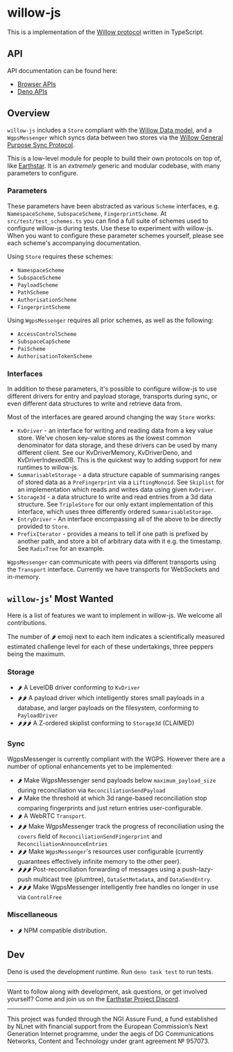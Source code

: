 # willow-js

This is a implementation of the [Willow protocol](https://willowprotocol.org)
written in TypeScript.

## API

API documentation can be found here:

- [Browser APIs](https://deno.land/x/willow@0.2.1/mod.browser.ts?doc=)
- [Deno APIs](https://deno.land/x/willow@0.2.1/mod.deno.ts?doc=)

## Overview

`willow-js` includes a `Store` compliant with the
[Willow Data model](https://willowprotocol.org/specs/data-model/index.html#data_model),
and a `WgpsMessenger` which syncs data between two stores via the
[Willow General Purpose Sync Protocol](https://willowprotocol.org/specs/sync/index.html#sync).

This is a low-level module for people to build their own protocols on top of,
like [Earthstar](https://earthstar-project.org). It is an _extremely_ generic
and modular codebase, with many parameters to configure.

### Parameters

These parameters have been abstracted as various `Scheme` interfaces, e.g.
`NamespaceScheme`, `SubspaceScheme`, `FingerprintScheme`. At
`src/test/test_schemes.ts` you can find a full suite of schemes used to
configure willow-js during tests. Use these to experiment with willow-js. When
you want to configure these parameter schemes yourself, please see each scheme's
accompanying documentation.

Using `Store` requires these schemes:

- `NamespaceScheme`
- `SubspaceScheme`
- `PayloadScheme`
- `PathScheme`
- `AuthorisationScheme`
- `FingerprintScheme`

Using `WgpsMessenger` requires all prior schemes, as well as the following:

- `AccessControlScheme`
- `SubspaceCapScheme`
- `PaiScheme`
- `AuthorisationTokenScheme`

### Interfaces

In addition to these parameters, it's possible to configure willow-js to use
different drivers for entry and payload storage, transports during sync, or even
different data structures to write and retrieve data from.

Most of the interfaces are geared around changing the way `Store` works:

- `KvDriver` - an interface for writing and reading data from a key value store.
  We've chosen key-value stores as the lowest common denominator for data
  storage, and these drivers can be used by many different client. See our
  KvDriverMemory, KvDriverDeno, and KvDriverIndexedDB. This is the quickest way
  to adding support for new runtimes to willow-js.
- `SummarisableStorage` - a data structure capable of summarising ranges of
  stored data as a `PreFingerprint` via a `LiftingMonoid`. See `Skiplist` for an
  implementation which reads and writes data using given `KvDriver`.
- `Storage3d` - a data structure to write and read entries from a 3d data
  structure. See `TripleStore` for our only extant implementation of this
  interface, which uses three differently ordered `SummarisableStorage`.
- `EntryDriver` - An interface encompassing all of the above to be directly
  provided to `Store`.
- `PrefixIterator` - provides a means to tell if one path is prefixed by another
  path, and store a bit of arbitrary data with it e.g. the timestamp. See
  `RadixTree` for an example.

`WgpsMessenger` can communicate with peers via different transports using the
`Transport` interface. Currently we have transports for WebSockets and
in-memory.

## `willow-js`' Most Wanted

Here is a list of features we want to implement in willow-js. We welcome all
contributions.

The number of 🌶 emoji next to each item indicates a scientifically measured
estimated challenge level for each of these undertakings, three peppers being
the maximum.

### Storage

- 🌶 A LevelDB driver conforming to `KvDriver`
- 🌶🌶 A payload driver which intelligently stores small payloads in a database,
  and larger payloads on the filesystem, conforming to `PayloadDriver`
- 🌶🌶🌶 A Z-ordered skiplist conforming to `Storage3d` (CLAIMED)

### Sync

WgpsMessenger is currently compliant with the WGPS. However there are a number
of optional enhancements yet to be implemented:

- 🌶 Make WgpsMessenger send payloads below `maximum_payload_size` during
  reconciliation via `ReconciliationSendPayload`
- 🌶 Make the threshold at which 3d range-based reconciliation stop comparing
  fingerprints and just return entries user-configurable.
- 🌶 A WebRTC `Transport`.
- 🌶🌶 Make WgpsMessenger track the progress of reconciliation using the `covers`
  field of `ReconciliationSendFingerprint` and `ReconciliationAnnounceEntries`
- 🌶🌶 Make `WgpsMessenger`'s resources user configurable (currently guarantees
  effectively infinite memory to the other peer).
- 🌶🌶🌶 Post-reconciliation forwarding of messages using a push-lazy-push
  multicast tree (plumtree), `DataSetMetadata`, and `DataSendEntry`.
- 🌶🌶🌶 Make WgpsMessenger intelligently free handles no longer in use via
  `ControlFree`

### Miscellaneous

- 🌶 NPM compatible distribution.

## Dev

Deno is used the development runtime. Run `deno task test` to run tests.

---

Want to follow along with development, ask questions, or get involved yourself?
Come and join us on the
[Earthstar Project Discord](https://discord.gg/6NtYzQC2G4).

---

This project was funded through the NGI Assure Fund, a fund established by NLnet
with financial support from the European Commission’s Next Generation Internet
programme, under the aegis of DG Communications Networks, Content and Technology
under grant agreement № 957073.
